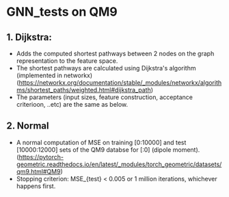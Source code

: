 # GNN_tests on QM9

## 1. Dijkstra:

- Adds the computed shortest pathways between 2 nodes on the <current> graph representation to the feature space.
- The shortest pathways are calculated using Dijkstra's algorithm (implemented in networkx)
  (https://networkx.org/documentation/stable/_modules/networkx/algorithms/shortest_paths/weighted.html#dijkstra_path)
- The parameters (input sizes, feature construction, acceptance criterioon, ..etc) are the same as below.

## 2. Normal

- A normal computation of MSE on training [0:10000] and test [10000:12000] sets of the QM9 databse for [:0] (dipole moment).
  (https://pytorch-geometric.readthedocs.io/en/latest/_modules/torch_geometric/datasets/qm9.html#QM9)
- Stopping criterion: MSE_{test} < 0.005 or 1 million iterations, whichever happens first. 
